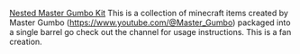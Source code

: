 [Nested Master Gumbo Kit](https://github.com/Robbieman2000/Robbieman2000s-command-block-kits/blob/main/Command.md)
This is a collection of minecraft items created by Master Gumbo (https://www.youtube.com/@Master_Gumbo) packaged into a single barrel go check out the channel for usage instructions.
This is a fan creation.
